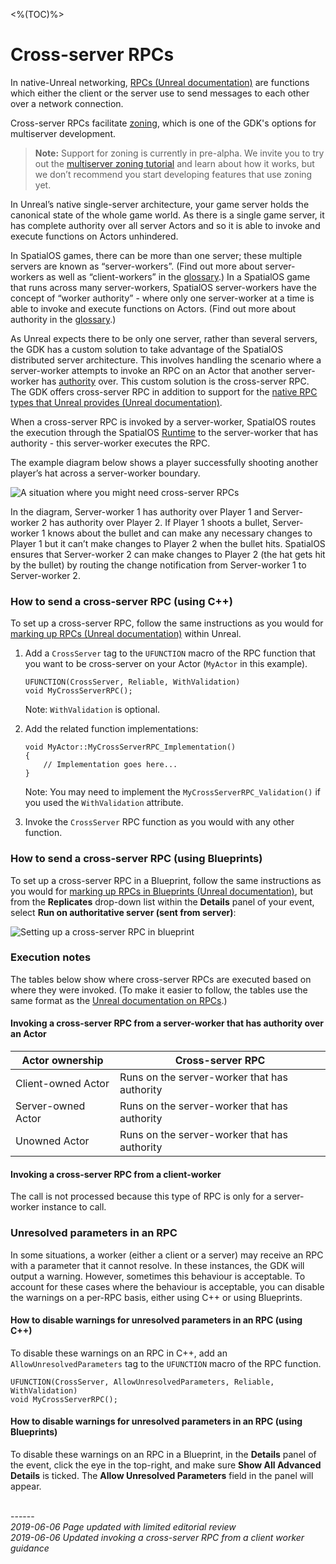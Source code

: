 <%(TOC)%>
# Cross-server RPCs

In native-Unreal networking, [RPCs (Unreal documentation)](https://docs.unrealengine.com/en-us/Gameplay/Networking/Actors/RPCs) are functions which either the client or the server use to send messages to each other over a network connection. 

Cross-server RPCs facilitate [zoning]({{urlRoot}}/content/glossary#zoning), which is one of the GDK's options for multiserver development.

> **Note:** Support for zoning is currently in pre-alpha. We invite you to try out the [multiserver zoning tutorial]({{urlRoot}}/content/tutorials/multiserver-shooter/tutorial-multiserver-intro) and learn about how it works, but we don’t recommend you start developing features that use zoning yet.

In Unreal’s native single-server architecture, your game server holds the canonical state of the whole game world. As there is a single game server, it has complete authority over all server Actors and so it is able to invoke and execute functions on Actors unhindered. 

In SpatialOS games, there can be more than one server; these multiple servers are known as “server-workers”. (Find out more about server-workers as well as “client-workers” in the [glossary]({{urlRoot}}/content/glossary#worker).) In a SpatialOS game that runs across many server-workers, SpatialOS server-workers have the concept of “worker authority” - where only one server-worker at a time is able to invoke and execute functions on Actors. (Find out more about authority in the [glossary]({{urlRoot}}/content/glossary#authority).)

As Unreal expects there to be only one server, rather than several servers, the GDK has a custom solution to take advantage of the SpatialOS distributed server architecture. This involves handling the scenario where a server-worker attempts to invoke an RPC on an Actor that another server-worker has [authority]({{urlRoot}}/content/glossary#worker) over. This custom solution is the cross-server RPC. The GDK offers cross-server RPC in addition to support for the [native RPC types that Unreal provides (Unreal documentation)](https://docs.unrealengine.com/en-us/Gameplay/Networking/Actors/RPCs).

When a cross-server RPC is invoked by a server-worker, SpatialOS routes the execution through the SpatialOS [Runtime]({{urlRoot}}/content/glossary#spatialos-runtime) to the server-worker that has authority - this server-worker executes the RPC.

The example diagram below shows a player successfully shooting another player’s hat across a server-worker boundary.

![A situation where you might need cross-server RPCs]({{assetRoot}}assets/shooting-workflow-simple.png)

In the diagram, Server-worker 1 has authority over Player 1 and Server-worker 2 has authority over Player 2. If Player 1 shoots a bullet, Server-worker 1 knows about the bullet and can make any necessary changes to Player 1 but it can’t make changes to Player 2 when the bullet hits. SpatialOS ensures that Server-worker 2 can make changes to Player 2 (the hat gets hit by the bullet) by routing the change notification from Server-worker 1 to Server-worker 2.

### How to send a cross-server RPC (using C++)

To set up a cross-server RPC, follow the same instructions as you would for [marking up RPCs (Unreal documentation)](https://docs.unrealengine.com/en-us/Gameplay/Networking/Actors/RPCs) within Unreal.

1. Add a `CrossServer` tag to the `UFUNCTION` macro of the RPC function that you want to be cross-server on your Actor (`MyActor` in this example).

    ```
    UFUNCTION(CrossServer, Reliable, WithValidation)
    void MyCrossServerRPC();
    ```

    Note: `WithValidation` is optional.

1. Add the related function implementations:
    ```
    void MyActor::MyCrossServerRPC_Implementation()
    {
        // Implementation goes here...
    }
   ```
   Note: You may need to implement the `MyCrossServerRPC_Validation()` if you used the `WithValidation` attribute.

1. Invoke the `CrossServer` RPC function as you would with any other function.

### How to send a cross-server RPC (using Blueprints)

To set up a cross-server RPC in a Blueprint, follow the same instructions as you would for [marking up RPCs in Blueprints (Unreal documentation)](https://docs.unrealengine.com/en-us/Gameplay/Networking/Actors/RPCs#blueprints), but from the **Replicates** drop-down list within the **Details** panel of your event, select **Run on authoritative server (sent from server)**:

![Setting up a cross-server RPC in blueprint]({{assetRoot}}assets/screen-grabs/crossserver-blueprint.png)

### Execution notes

The tables below show where cross-server RPCs are executed based on where they were invoked. (To make it easier to follow, the tables use the same format as the [Unreal documentation on RPCs](https://docs.unrealengine.com/en-us/Gameplay/Networking/Actors/RPCs#rpcinvokedfromtheserver).)

#### Invoking a cross-server RPC from a server-worker that has authority over an Actor

| **Actor ownership** | **Cross-server RPC**
|-----------|---------
| Client-owned Actor | Runs on the server-worker that has authority
| Server-owned Actor | Runs on the server-worker that has authority
| Unowned Actor | Runs on the server-worker that has authority

#### Invoking a cross-server RPC from a client-worker

The call is not processed because this type of RPC is only for a server-worker instance to call.

### Unresolved parameters in an RPC

In some situations, a worker (either a client or a server) may receive an RPC with a parameter that it cannot resolve. In these instances, the GDK will output a warning. However, sometimes this behaviour is acceptable. To account for these cases where the behaviour is acceptable, you can disable the warnings on a per-RPC basis, either using C++ or using Blueprints.

#### How to disable warnings for unresolved parameters in an RPC (using C++)

To disable these warnings on an RPC in C++, add an `AllowUnresolvedParameters` tag to the `UFUNCTION` macro of the RPC function.

```
UFUNCTION(CrossServer, AllowUnresolvedParameters, Reliable, WithValidation)
void MyCrossServerRPC();
```

#### How to disable warnings for unresolved parameters in an RPC (using Blueprints)

To disable these warnings on an RPC in a Blueprint, in the **Details** panel of the event, click the eye in the top-right, and make sure **Show All Advanced Details** is ticked. The **Allow Unresolved Parameters** field in the panel will appear.

<br/>------<br/>
_2019-06-06 Page updated with limited editorial review_
<br/>
_2019-06-06 Updated invoking a cross-server RPC from a client worker guidance_

